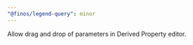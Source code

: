 ```yaml
---
"@finos/legend-query": minor
---
```


Allow drag and drop of parameters in Derived Property editor.
